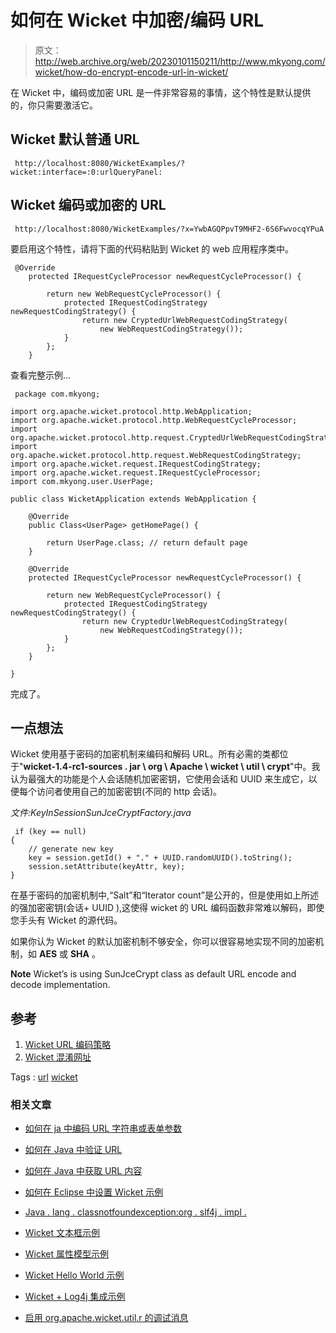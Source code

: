 # 如何在 Wicket 中加密/编码 URL

> 原文：<http://web.archive.org/web/20230101150211/http://www.mkyong.com/wicket/how-do-encrypt-encode-url-in-wicket/>

在 Wicket 中，编码或加密 URL 是一件非常容易的事情，这个特性是默认提供的，你只需要激活它。

## Wicket 默认普通 URL

```
 http://localhost:8080/WicketExamples/?wicket:interface=:0:urlQueryPanel: 
```

## Wicket 编码或加密的 URL

```
 http://localhost:8080/WicketExamples/?x=YwbAGQPpvT9MHF2-6S6FwvocqYPuA 
```

要启用这个特性，请将下面的代码粘贴到 Wicket 的 web 应用程序类中。

```
 @Override
	protected IRequestCycleProcessor newRequestCycleProcessor() {

		return new WebRequestCycleProcessor() {
			protected IRequestCodingStrategy newRequestCodingStrategy() {
				return new CryptedUrlWebRequestCodingStrategy(
					new WebRequestCodingStrategy());
			}
		};
	} 
```

查看完整示例…

```
 package com.mkyong;

import org.apache.wicket.protocol.http.WebApplication;
import org.apache.wicket.protocol.http.WebRequestCycleProcessor;
import org.apache.wicket.protocol.http.request.CryptedUrlWebRequestCodingStrategy;
import org.apache.wicket.protocol.http.request.WebRequestCodingStrategy;
import org.apache.wicket.request.IRequestCodingStrategy;
import org.apache.wicket.request.IRequestCycleProcessor;
import com.mkyong.user.UserPage;

public class WicketApplication extends WebApplication {

	@Override
	public Class<UserPage> getHomePage() {

		return UserPage.class; // return default page
	}

	@Override
	protected IRequestCycleProcessor newRequestCycleProcessor() {

		return new WebRequestCycleProcessor() {
			protected IRequestCodingStrategy newRequestCodingStrategy() {
				return new CryptedUrlWebRequestCodingStrategy(
					new WebRequestCodingStrategy());
			}
		};
	}

} 
```

完成了。

## 一点想法

Wicket 使用基于密码的加密机制来编码和解码 URL。所有必需的类都位于"**wicket-1.4-rc1-sources . jar \ org \ Apache \ wicket \ util \ crypt**"中。我认为最强大的功能是个人会话随机加密密钥，它使用会话和 UUID 来生成它，以便每个访问者使用自己的加密密钥(不同的 http 会话)。

*文件:KeyInSessionSunJceCryptFactory.java*

```
 if (key == null)
{
	// generate new key
	key = session.getId() + "." + UUID.randomUUID().toString();
	session.setAttribute(keyAttr, key);
} 
```

在基于密码的加密机制中,“Salt”和“Iterator count”是公开的，但是使用如上所述的强加密密钥(会话+ UUID ),这使得 wicket 的 URL 编码函数非常难以解码，即使您手头有 Wicket 的源代码。

如果你认为 Wicket 的默认加密机制不够安全，你可以很容易地实现不同的加密机制，如 **AES** 或 **SHA** 。

**Note**
Wicket’s is using SunJceCrypt class as default URL encode and decode implementation.

## 参考

1.  [Wicket URL 编码策略](http://web.archive.org/web/20201109034909/https://cwiki.apache.org/WICKET/url-coding-strategies.html)
2.  [Wicket 混淆网址](http://web.archive.org/web/20201109034909/https://cwiki.apache.org/WICKET/obfuscating-urls.html)

Tags : [url](http://web.archive.org/web/20201109034909/https://mkyong.com/tag/url/) [wicket](http://web.archive.org/web/20201109034909/https://mkyong.com/tag/wicket/)<input type="hidden" id="mkyong-current-postId" value="1068">

### 相关文章

*   [如何在 ja 中编码 URL 字符串或表单参数](/web/20201109034909/https://mkyong.com/java/how-to-encode-a-url-string-or-form-parameter-in-java/)
*   [如何在 Java 中验证 URL](/web/20201109034909/https://mkyong.com/java/how-to-validate-url-in-java/)
*   [如何在 Java 中获取 URL 内容](/web/20201109034909/https://mkyong.com/java/how-to-get-url-content-in-java/)
*   [如何在 Eclipse 中设置 Wicket 示例](/web/20201109034909/https://mkyong.com/wicket/how-do-setup-wicket-examples-in-eclipse/)
*   [Java . lang . classnotfoundexception:org . slf4j . impl .](/web/20201109034909/https://mkyong.com/wicket/java-lang-classnotfoundexception-org-slf4j-impl-staticloggerbinder/)

*   [Wicket 文本框示例](/web/20201109034909/https://mkyong.com/wicket/wicket-textbox-example/)
*   [Wicket 属性模型示例](/web/20201109034909/https://mkyong.com/wicket/wicket-propertymodel-example/)
*   [Wicket Hello World 示例](/web/20201109034909/https://mkyong.com/wicket/wicket-hello-world-example-with-maven-tutorial/)
*   [Wicket + Log4j 集成示例](/web/20201109034909/https://mkyong.com/wicket/wicket-log4j-integration-example/)
*   [启用 org.apache.wicket.util.r 的调试消息](/web/20201109034909/https://mkyong.com/wicket/enable-debug-messages-for-org-apache-wicket-util-resource/)